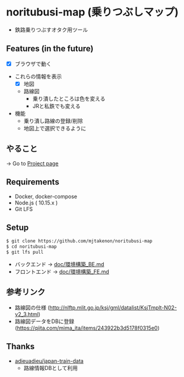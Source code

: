 # noritubusi-map (乗りつぶしマップ)

* 鉄路乗りつぶすオタク用ツール

## Features (in the future)

* [x] ブラウザで動く
* これらの情報を表示
  * [x] 地図
  * 路線図
    * 乗り潰したところは色を変える
    * JRと私鉄でも変える
* 機能
  * 乗り潰し路線の登録/削除
  * 地図上で選択できるように

## やること

-> Go to [Project page](../../projects/1)

## Requirements

- Docker, docker-compose
- Node.js ( 10.15.x )
- Git LFS

## Setup

```sh
$ git clone https://github.com/mjtakenon/noritubusi-map
$ cd noritubusi-map
$ git lfs pull
```

- バックエンド   → [doc/環境構築_BE.md](doc/環境構築_BE.md)
- フロントエンド → [doc/環境構築_FE.md](doc/環境構築_FE.md)


## 参考リンク

* 路線図の仕様
  (http://nlftp.mlit.go.jp/ksj/gml/datalist/KsjTmplt-N02-v2_3.html)
* 路線図データをDBに登録
  (https://qiita.com/mima_ita/items/243922b3d5178f0315e0)

## Thanks

- [adieuadieu/japan-train-data](https://github.com/adieuadieu/japan-train-data)
	- 路線情報DBとして利用
